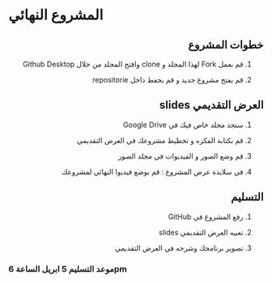 # المشروع النهائي

<div dir="rtl">

## خطوات المشروع

1.  قم بعمل Fork لهذا المجلد و clone وافتح المجلد من خلال Github Desktop

2.  قم بفتح مشروع جديد و قم بحفط داخل repositorie

## العرض التقديمي slides

1. ستجد مجلد خاص فيك في Google Drive

2. قم بكتابة الفكره و تخطيط مشروعك في العرض التقديمي

3. قم وضع الصور و الفيديوات في مجلد الصور

4. في سلايدة عرض المشروع : قم بوضع فيديوا النهائي لمشروعك

## التسليم

1. رفع المشروع في GitHub

2. تعبيه العرض التقديمي slides

3. تصوير برنامجك وشرحه في العرض التقديمي
</div  >

### موعد التسليم 5 ابريل الساعة 6pm
